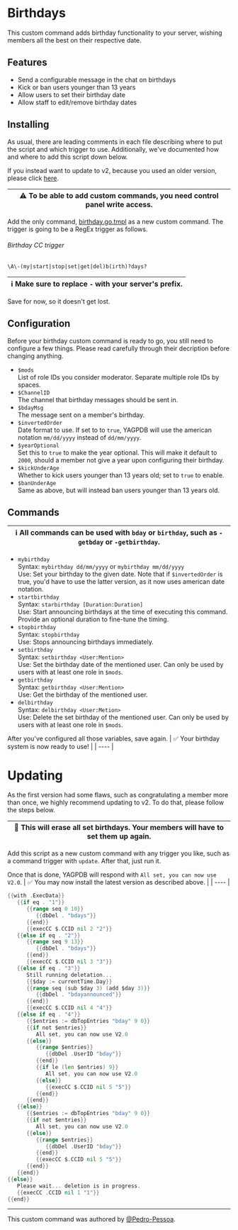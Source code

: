 # Birthdays
This custom command adds birthday functionality to your server, wishing members all the best on their respective date.

## Features
* Send a configurable message in the chat on birthdays
* Kick or ban users younger than 13 years
* Allow users to set their birthday date
* Allow staff to edit/remove birthday dates

## Installing
As usual, there are leading comments in each file describing where to put the script and which trigger to use. 
Additionally, we've documented how and where to add this script down below.

If you instead want to update to v2, because you used an older version, please click [here](#Updating).

| ⚠ To be able to add custom commands, you need control panel write access. |
| ---- |

Add the only command, [birthday.go.tmpl](birthday.go.tmpl) as a new custom command. The trigger is going to be a RegEx trigger as follows.

###### Birthday CC trigger
```
\A\-(my|start|stop|set|get|del)b(irth)?days?
```
| ℹ Make sure to replace `-` with your server's prefix. |
| ---- |

Save for now, so it doesn't get lost.

## Configuration
Before your birthday custom command is ready to go, you still need to configure a few things. Please read carefully through their decription before changing anything.

- `$mods`<br>
    List of role IDs you consider moderator. Separate multiple role IDs by spaces.
- `$ChannelID`<br>
    The channel that birthday messages should be sent in.
- `$bdayMsg`<br>
    The message sent on a member's birthday.
- `$invertedOrder`<br>
    Date format to use. If set to to `true`, YAGPDB will use the american notation `mm/dd/yyyy` instead of `dd/mm/yyyy`.
- `$yearOptional`<br>
    Set this to `true` to make the year optional. This will make it default to `2000`, should a member not give a year upon configuring their birthday.
- `$kickUnderAge`<br>
    Whether to kick users younger than 13 years old; set to `true` to enable.
- `$banUnderAge`<br>
    Same as above, but will instead ban users younger than 13 years old.

## Commands
| ℹ All commands can be used with `bday` or `birthday`, such as `-getbday` or `-getbirthday`. |
| ---- |

- `mybirthday`<br>
    Syntax: `mybirthday dd/mm/yyyy` or `mybirthday mm/dd/yyyy`<br>
    Use: Set your birthday to the given date. Note that if `$invertedOrder` is true, you'd have to use the latter version, as it now uses american date notation.
- `startbirthday`<br>
    Syntax: `starbirthday [Duration:Duration]`<br>
    Use: Start announcing birthdays at the time of executing this command. Provide an optional duration to fine-tune the timing.
- `stopbirthday`<br>
    Syntax: `stopbirthday`<br>
    Use: Stops announcing birthdays immediately.
- `setbirthday`<br>
    Syntax: `setbirthday <User:Mention>`<br>
    Use: Set the birthday date of the mentioned user. Can only be used by users with at least one role in `$mods`.
- `getbirthday`<br>
    Syntax: `getbirthday <User:Mention>`<br>
    Use: Get the birthday of the mentioned user.
- `delbirthday`<br>
    Syntax: `delbirthday <User:Metion>`<br>
    Use: Delete the set birthday of the mentioned user. Can only be used by users with at least one role in `$mods`.

After you've configured all those variables, save again.
| ✅ Your birthday system is now ready to use! |
| ---- |

# Updating
As the first version had some flaws, such as congratulating a member more than once, we highly recommend updating to v2. To do that, please follow the steps below.

| 🛑 This will erase all set birthdays. Your members will have to set them up again. |
| ---- |

Add this script as a new custom command with any trigger you like, such as a command trigger with `update`. After that, just run it.

Once that is done, YAGPDB will respond with `All set, you can now use V2.0`.
| ✅ You may now install the latest version as described above. |
| ---- |

```go
{{with .ExecData}}
   {{if eq . "1"}}
      {{range seq 0 10}}
         {{dbDel . "bdays"}}
      {{end}}
      {{execCC $.CCID nil 2 "2"}}
   {{else if eq . "2"}}
      {{range seq 9 13}}
         {{dbDel . "bdays"}}
      {{end}}
      {{execCC $.CCID nil 3 "3"}}
   {{else if eq . "3"}}
      Still running deletation...
      {{$day := currentTime.Day}}
      {{range seq (sub $day 3) (add $day 3)}}
         {{dbDel . "bdayannounced"}}
      {{end}}
      {{execCC $.CCID nil 4 "4"}}
   {{else if eq . "4"}}
      {{$entries := dbTopEntries "bday" 9 0}}
      {{if not $entries}}
         All set, you can now use V2.0
      {{else}}
         {{range $entries}}
            {{dbDel .UserID "bday"}}
         {{end}}
         {{if le (len $entries) 9}}
            All set, you can now use V2.0
         {{else}}
            {{execCC $.CCID nil 5 "5"}}
         {{end}}
      {{end}}
   {{else}}
      {{$entries := dbTopEntries "bday" 9 0}}
      {{if not $entries}}
         All set, you can now use V2.0
      {{else}}
         {{range $entries}}
            {{dbDel .UserID "bday"}}
         {{end}}
         {{execCC $.CCID nil 5 "5"}}
      {{end}}
   {{end}}
{{else}}
   Please wait... deletion is in progress.
   {{execCC .CCID nil 1 "1"}}
{{end}}
```

---- 
This custom command was authored by [@Pedro-Pessoa](https://github.com/Pedro-Pessoa).
